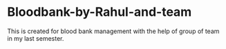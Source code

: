 # Bloodbank-by-Rahul-and-team
This is created for blood bank management with the help of group of team in my last semester.
